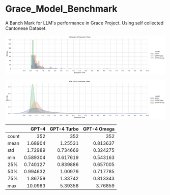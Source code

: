 # Grace_Model_Benchmark
A Banch Mark for LLM's performance in Grace Project. Using self collected Cantonese Dataset.

![image](doc/execution_time_hist.svg)

![image](doc/execution_time_kde.svg)

<!-- SUMMARY_STATISTICS_PLACEHOLDER_BEGIN -->
|       |      GPT-4 |   GPT-4 Turbo |   GPT-4 Omega |
|:------|-----------:|--------------:|--------------:|
| count | 352        |    352        |    352        |
| mean  |   1.68904  |      1.25531  |      0.813637 |
| std   |   1.72989  |      0.734669 |      0.324275 |
| min   |   0.589304 |      0.617619 |      0.543163 |
| 25%   |   0.740127 |      0.839886 |      0.657005 |
| 50%   |   0.994632 |      1.00979  |      0.717785 |
| 75%   |   1.86759  |      1.33742  |      0.813343 |
| max   |  10.0983   |      5.39358  |      3.76859  |
<!-- SUMMARY_STATISTICS_PLACEHOLDER_END -->